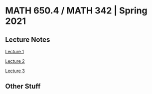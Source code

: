 # MATH 650.4 / MATH 342 | Spring 2021 

## Lecture Notes

[Lecture 1](https://github.com/ejmchugh/QC_MATH_342/blob/main/lectures/lec01mchugh.pdf)

[Lecture 2](https://github.com/ejmchugh/QC_MATH_342/blob/main/lectures/lec02mchugh.pdf)

[Lecture 3](https://github.com/ejmchugh/QC_MATH_342/blob/main/lectures/lec03mchugh.pdf)

<!-- [Lecture 4](https://github.com/ejmchugh/QC_MATH_342/blob/main/lectures/lec04mchugh.pdf) -->

<!-- [Lecture 5](https://github.com/ejmchugh/QC_MATH_342/blob/main/lectures/lec05mchugh.pdf) -->

<!-- [Lecture 6](https://github.com/ejmchugh/QC_MATH_342/blob/main/lectures/lec06mchugh.pdf) -->

<!-- [Lecture 7](https://github.com/ejmchugh/QC_MATH_342/blob/main/lectures/lec07mchugh.pdf) -->

<!-- [Lecture 8](https://github.com/ejmchugh/QC_MATH_342/blob/main/lectures/lec08mchugh.pdf) -->

<!-- [Lecture 9](https://github.com/ejmchugh/QC_MATH_342/blob/main/lectures/lec09mchugh.pdf) -->

<!-- [Lecture 10](https://github.com/ejmchugh/QC_MATH_342/blob/main/lectures/lec10mchugh.pdf) -->

<!-- [Lecture 11](https://github.com/ejmchugh/QC_MATH_342/blob/main/lectures/lec11mchugh.pdf) -->

<!-- [Lecture 12](https://github.com/ejmchugh/QC_MATH_342/blob/main/lectures/lec12mchugh.pdf) -->

<!-- [Lecture 13](https://github.com/ejmchugh/QC_MATH_342/blob/main/lectures/lec13mchugh.pdf) -->

<!-- [Lecture 14](https://github.com/ejmchugh/QC_MATH_342/blob/main/lectures/lec14mchugh.pdf) -->

<!-- [Lecture 15](https://github.com/ejmchugh/QC_MATH_342/blob/main/lectures/lec15mchugh.pdf) -->

## Other Stuff
